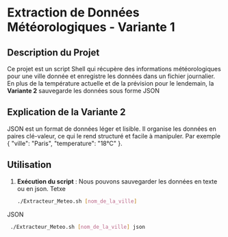 # Extraction de Données Météorologiques - Variante 1

## Description du Projet

Ce projet est un script Shell qui récupère des informations météorologiques pour une ville donnée et enregistre les données dans un fichier journalier. En plus de la température actuelle et de la prévision pour le lendemain, la **Variante 2** sauvegarde les données sous forme JSON

## Explication de la Variante 2

JSON est un format de données léger et lisible. Il organise les données en paires clé-valeur, ce qui le rend structuré et facile à manipuler. Par exemple { "ville": "Paris", "temperature": "18°C" }.

## Utilisation

1. **Exécution du script** :
  Nous pouvons sauvegarder les données en texte ou en json.
Tetxe
   ```bash
   ./Extracteur_Meteo.sh [nom_de_la_ville]
JSON
  ```bash
   ./Extracteur_Meteo.sh [nom_de_la_ville] json

